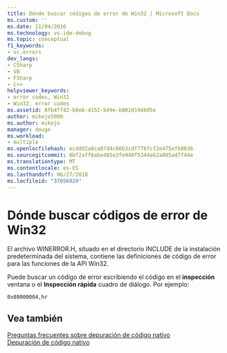 ```yaml
---
title: Dónde buscar códigos de error de Win32 | Microsoft Docs
ms.custom: ''
ms.date: 11/04/2016
ms.technology: vs-ide-debug
ms.topic: conceptual
f1_keywords:
- vc.errors
dev_langs:
- CSharp
- VB
- FSharp
- C++
helpviewer_keywords:
- error codes, Win32
- Win32, error codes
ms.assetid: 8fb4ff42-b8eb-4152-b49e-b802d194b05e
author: mikejo5000
ms.author: mikejo
manager: douge
ms.workload:
- multiple
ms.openlocfilehash: ecddd2a8ca87d4c86b3cdf776fcf2e475efb8836
ms.sourcegitcommit: 0bf2aff6abe485e3fe940f5344a62a885ad7f44e
ms.translationtype: MT
ms.contentlocale: es-ES
ms.lasthandoff: 06/27/2018
ms.locfileid: "37056929"
---
```

# <a name="where-can-i-look-up-win32-error-codes"></a>Dónde buscar códigos de error de Win32
El archivo WINERROR.H, situado en el directorio INCLUDE de la instalación predeterminada del sistema, contiene las definiciones de código de error para las funciones de la API Win32.  
  
 Puede buscar un código de error escribiendo el código en el **inspección** ventana o el **Inspección rápida** cuadro de diálogo. Por ejemplo:  
  
`0x80000004,hr` 

  
## <a name="see-also"></a>Vea también  
 [Preguntas frecuentes sobre depuración de código nativo](../debugger/debugging-native-code-faqs.md)   
 [Depuración de código nativo](../debugger/debugging-native-code.md)